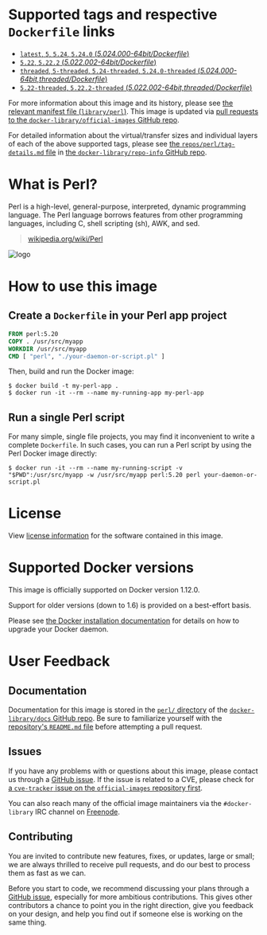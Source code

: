 # Supported tags and respective `Dockerfile` links

-	[`latest`, `5`, `5.24`, `5.24.0` (*5.024.000-64bit/Dockerfile*)](https://github.com/perl/docker-perl/blob/7e333260aac375a11f63d632eec38db2454ace7e/5.024.000-64bit/Dockerfile)
-	[`5.22`, `5.22.2` (*5.022.002-64bit/Dockerfile*)](https://github.com/perl/docker-perl/blob/7e333260aac375a11f63d632eec38db2454ace7e/5.022.002-64bit/Dockerfile)
-	[`threaded`, `5-threaded`, `5.24-threaded`, `5.24.0-threaded` (*5.024.000-64bit,threaded/Dockerfile*)](https://github.com/perl/docker-perl/blob/7e333260aac375a11f63d632eec38db2454ace7e/5.024.000-64bit,threaded/Dockerfile)
-	[`5.22-threaded`, `5.22.2-threaded` (*5.022.002-64bit,threaded/Dockerfile*)](https://github.com/perl/docker-perl/blob/7e333260aac375a11f63d632eec38db2454ace7e/5.022.002-64bit,threaded/Dockerfile)

For more information about this image and its history, please see [the relevant manifest file (`library/perl`)](https://github.com/docker-library/official-images/blob/master/library/perl). This image is updated via [pull requests to the `docker-library/official-images` GitHub repo](https://github.com/docker-library/official-images/pulls?q=label%3Alibrary%2Fperl).

For detailed information about the virtual/transfer sizes and individual layers of each of the above supported tags, please see [the `repos/perl/tag-details.md` file](https://github.com/docker-library/repo-info/blob/master/repos/perl/tag-details.md) in [the `docker-library/repo-info` GitHub repo](https://github.com/docker-library/repo-info).

# What is Perl?

Perl is a high-level, general-purpose, interpreted, dynamic programming language. The Perl language borrows features from other programming languages, including C, shell scripting (sh), AWK, and sed.

> [wikipedia.org/wiki/Perl](https://en.wikipedia.org/wiki/Perl)

![logo](https://raw.githubusercontent.com/docker-library/docs/2f0c63f66919d5f310ba8357cec5f12d93ef4208/perl/logo.png)

# How to use this image

## Create a `Dockerfile` in your Perl app project

```dockerfile
FROM perl:5.20
COPY . /usr/src/myapp
WORKDIR /usr/src/myapp
CMD [ "perl", "./your-daemon-or-script.pl" ]
```

Then, build and run the Docker image:

```console
$ docker build -t my-perl-app .
$ docker run -it --rm --name my-running-app my-perl-app
```

## Run a single Perl script

For many simple, single file projects, you may find it inconvenient to write a complete `Dockerfile`. In such cases, you can run a Perl script by using the Perl Docker image directly:

```console
$ docker run -it --rm --name my-running-script -v "$PWD":/usr/src/myapp -w /usr/src/myapp perl:5.20 perl your-daemon-or-script.pl
```

# License

View [license information](http://dev.perl.org/licenses/) for the software contained in this image.

# Supported Docker versions

This image is officially supported on Docker version 1.12.0.

Support for older versions (down to 1.6) is provided on a best-effort basis.

Please see [the Docker installation documentation](https://docs.docker.com/installation/) for details on how to upgrade your Docker daemon.

# User Feedback

## Documentation

Documentation for this image is stored in the [`perl/` directory](https://github.com/docker-library/docs/tree/master/perl) of the [`docker-library/docs` GitHub repo](https://github.com/docker-library/docs). Be sure to familiarize yourself with the [repository's `README.md` file](https://github.com/docker-library/docs/blob/master/README.md) before attempting a pull request.

## Issues

If you have any problems with or questions about this image, please contact us through a [GitHub issue](https://github.com/Perl/docker-perl/issues). If the issue is related to a CVE, please check for [a `cve-tracker` issue on the `official-images` repository first](https://github.com/docker-library/official-images/issues?q=label%3Acve-tracker).

You can also reach many of the official image maintainers via the `#docker-library` IRC channel on [Freenode](https://freenode.net).

## Contributing

You are invited to contribute new features, fixes, or updates, large or small; we are always thrilled to receive pull requests, and do our best to process them as fast as we can.

Before you start to code, we recommend discussing your plans through a [GitHub issue](https://github.com/Perl/docker-perl/issues), especially for more ambitious contributions. This gives other contributors a chance to point you in the right direction, give you feedback on your design, and help you find out if someone else is working on the same thing.
